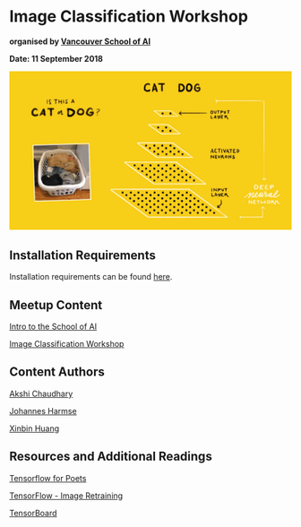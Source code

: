 # Image Classification Workshop

**organised by [Vancouver School of AI](https://www.facebook.com/groups/991378534367193/)**

**Date: 11 September 2018**

![](additional/img/tensorflow-1.gif)

## Installation Requirements

Installation requirements can be found [here](https://github.com/johannesharmse/learn_image_classification/blob/master/docs/Requirements.md).

## Meetup Content

[Intro to the School of AI](https://docs.google.com/presentation/d/1mFC2Oh-iqVO1UHexSt2XP0RN_bq-yZPVBLSI7r3roLI/edit?usp=sharing)

[Image Classification Workshop](https://github.com/johannesharmse/learn_image_classification/blob/master/src/image_classification_part_1.ipynb)

## Content Authors

[Akshi Chaudhary](https://github.com/akshi8)

[Johannes Harmse](https://github.com/johannesharmse)

[Xinbin Huang](https://github.com/xinbinhuang)

## Resources and Additional Readings

[Tensorflow for Poets](https://codelabs.developers.google.com/codelabs/tensorflow-for-poets/#0)

[TensorFlow - Image Retraining](https://www.tensorflow.org/hub/tutorials/image_retraining)

[TensorBoard](https://www.tensorflow.org/guide/summaries_and_tensorboard)


